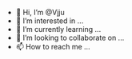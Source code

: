 - 👋 Hi, I’m @Vjju
- 👀 I’m interested in ...
- 🌱 I’m currently learning ...
- 💞️ I’m looking to collaborate on ...
- 📫 How to reach me ...

<!---
Vjju/Vjju is a ✨ special ✨ repository because its `README.md` (this file) appears on your GitHub profile.
You can click the Preview link to take a look at your changes.
--->
